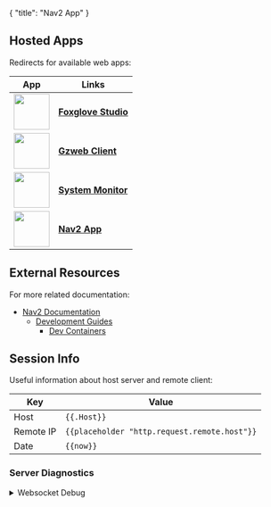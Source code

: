 {
    "title": "Nav2 App"
}
## Hosted Apps

Redirects for available web apps:

| App | Links |
|-|-|
| [<img src="/media/foxglove/any_icon_x512.webp" height="64">](/foxglove/autolayout) | [**Foxglove Studio**](/foxglove/autolayout) |
| [<img src="/media/gzweb/any_icon_x512.webp" height="64">](/gzweb/) | [**Gzweb Client**](/gzweb/) |
| [<img src="/media/glances/any_icon_x512.webp" height="64">](/glances/) | [**System Monitor**](/glances/) |
| [<img src="/media/nav2/any_icon_x512.webp" height="64">](/nav2/) | [**Nav2 App**](/nav2/) |

## External Resources

For more related documentation:

- [Nav2 Documentation](https://navigation.ros.org)
  - [Development Guides](https://navigation.ros.org/development_guides)
    - [Dev Containers](https://navigation.ros.org/development_guides/devcontainer_docs)

## Session Info

Useful information about host server and remote client:

|Key | Value |
|-|-|
| Host | `{{.Host}}` |
| Remote IP | `{{placeholder "http.request.remote.host"}}` |
| Date | `{{now}}` |

### Server Diagnostics

<details>
<summary>Websocket Debug</summary>

For troubleshooting websocket connections:

|Key | Value |
|-|-|
| `header.X-Forwarded-Host` | `{{placeholder "header.X-Forwarded-Host"}}` |
| `header.X-Forwarded-Scheme` | `{{placeholder "header.X-Forwarded-Scheme"}}` |
| `http.request.hostport` | `{{placeholder "http.request.hostport"}}` |
| `http.request.scheme` | `{{placeholder "http.request.scheme"}}` |
| `http.vars.WsHost` | `{{placeholder "http.vars.WsHost"}}` |
| `http.vars.WsScheme` | `{{placeholder "http.vars.WsScheme"}}` |

</details>
